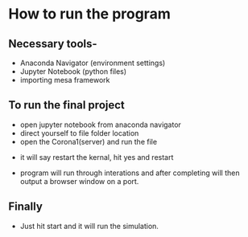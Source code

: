 # How to run the program

## Necessary tools-

- Anaconda Navigator (environment settings)
- Jupyter Notebook (python files)
- importing mesa framework

## To run the final project

- open jupyter notebook from anaconda navigator
- direct yourself to file folder location
- open the Corona1(server) and run the file

* it will say restart the kernal, hit yes and restart

- program will run through interations and after completing will then output a browser window on a port.

## Finally

- Just hit start and it will run the simulation.
